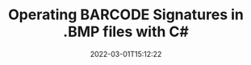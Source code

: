---
############################# Static ############################
layout: "auto-gen"
date: 2022-03-01T15:12:22
draft: false
otherformats: 
breadcrumb: put BARCODE signature on BMP for C#

############################# Head ############################
head_title: "Adding BARCODE signatures in a BMP file with C#"
head_description: "Put BARCODE Signature on BMP file for .NET using a few lines of code. Use the GroupDocs Document Signature API to sign dozens file formats."

############################# Header ############################
title: "Operating BARCODE Signatures in .BMP files with C#"
description: "How to add BARCODE Signature with a few lines of .NET code"
bg_image: "https://cms.admin.containerize.com/templates/aspose/App_Themes/V3/images/bg/header1.png"
bg_overlay: false
button:
    enable: true

############################# SubMenu ############################
submenu:
    enable: true

    left:
        img_alt: "GroupDocs.Signature for .NET"
        image: "https://cms.admin.containerize.com/templates/groupdocs/images/product-logos/90x90-noborder/groupdocs-signature-net.png"
        product: "GroupDocs.Signature"
        platform: ".NET"



############################# About ############################
about:
    enable: true
    title: "About GroupDocs.Signature for .NET API"
    content: |
        [GroupDocs.Signature for .NET](https://products.groupdocs.com/signature/net/) is a advanced .NET API to electronically sign digital documents using various signature types such as text, image, barcode, QR-code, stamp, form-field and metadata. Users can load, edit, validate, save, remove, preview and search digital signatures within PDF, Microsoft Word, Excel worksheets, PowerPoint presentations, Adobe Photoshop, metafiles and image file formats, with additional support for customizing signature properties as needed.
    

overview:
    enable: true
    content: |
        Sign your BMP files with BARCODE signatures using .NET easily. You can use just a couple of C# code lines in any platform of your choice like - Windows, Linux, macOS.
        You can put BARCODE on BMP file in a very convenient way and for free. Besides that it is possible to sign BMP files using advanced BARCODE options. 
        
        There are a lot of options features to sign BMP which you may use for your purposes:

        * BARCODE position on the page can be set up as absolutely as relatively;;
        * One BARCODE signature may be placed on specified pages of multi-page documents;;
        * A lot of additional signature features like color, size, border etc. are available..
        
        There are also saving options for signed BMP file:

        * after signing file might be saved with other supported format;
        * furthermore file can be encrypted with password or saved to memory stream.

        Signing BMP files with BARCODE provides vast amount opportunities for users. Moreover there is no need for any additional software installed - like MS Office, Open Office, Adobe Acrobat Reader etc.


############################# Steps ############################
steps:
    enable: true
    title_left: "Steps to sign BMP with BARCODE in C#"
    content_left: |
        [GroupDocs.Signature for .NET](https://products.groupdocs.com/signature/net/) provides ability to sign BMP documents with BARCODE signatures quick and easily.
        
        * Create an instance of Signature class providing BMP file supposed to signing as path or memory stream
        * Instantiate SignOptions class and set all demanded data.
        * Invoke the Signature.Sign passing output BMP file or memory stream

    title_right: "System Requirements"
    content_right: |
        Documents signing with GroupDocs.Signature for .NET can be performed in just a few simple steps. Our APIs are supported on all major platforms and operating systems. Before executing the code below, make sure you have the following prerequisites installed on your system.

        * Operating systems: Microsoft Windows, Linux, MacOS
        * Development environments: Microsoft Visual Studio, Xamarin, MonoDevelop
        * Frameworks: .NET Framework, .NET Standard, .NET Core, Mono
        * Get the latest GroupDocs.Signature for .NET from [Nuget](https://www.nuget.org/packages/groupdocs.signature)
         
    code: |
        ```csharp    
                // Instantiate Signature for BMP file
        string filePath = "input.bmp";
        // Set up output BMP file
        string outputFilePath = "output.bmp";

        using (GroupDocs.Signature.Signature signature = new GroupDocs.Signature.Signature(filePath))
        {
                // create barcode option with predefined barcode text
                BarcodeSignOptions options = new BarcodeSignOptions("JohnSmith")
                {
                    // setup Barcode encoding type
                    EncodeType = BarcodeTypes.,

                    // set signature position
                    Left = 50,
                    Top = 50,
                    Width = 200,
                    Height = 50
                };

                // sign BMP document
                SignResult result = signature.Sign(outputFilePath, options);
        }

        ```

demos:
    enable: true
    title: "Signing BMP documents with BARCODE Live Demo"
    content: |
       Sign BMP file with BARCODE signature right now by visiting the [GroupDocs.Signature App](https://products.groupdocs.app/signature/family) website. Free online demo waiting for you.
          

more_formats:
    enable: true
    title: "Other supported BARCODE signatures for C#"
    content: "You can also sign BMP with other signature types. Please see the list below."
       
       
back_to_top:
    enable: true
---
